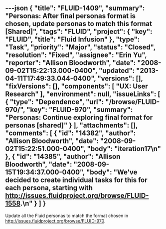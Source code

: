 ---json
{
  "title": "FLUID-1409",
  "summary": "Personas: After final personas format is chosen, update personas to match this format [Shared]",
  "tags": "FLUID",
  "project": {
    "key": "FLUID",
    "title": "Fluid Infusion"
  },
  "type": "Task",
  "priority": "Major",
  "status": "Closed",
  "resolution": "Fixed",
  "assignee": "Erin Yu",
  "reporter": "Allison Bloodworth",
  "date": "2008-09-02T15:22:13.000-0400",
  "updated": "2013-04-11T17:49:33.044-0400",
  "versions": [],
  "fixVersions": [],
  "components": [
    "UX: User Research"
  ],
  "environment": null,
  "issueLinks": [
    {
      "type": "Dependence",
      "url": "/browse/FLUID-970/",
      "key": "FLUID-970",
      "summary": "Personas: Continue exploring final format for personas [shared]"
    }
  ],
  "attachments": [],
  "comments": [
    {
      "id": "14382",
      "author": "Allison Bloodworth",
      "date": "2008-09-02T15:22:51.000-0400",
      "body": "iteration17\n"
    },
    {
      "id": "14385",
      "author": "Allison Bloodworth",
      "date": "2008-09-15T19:34:37.000-0400",
      "body": "We've decided to create individual tasks for this for each persona, starting with <http://issues.fluidproject.org/browse/FLUID-1558>.\n"
    }
  ]
}
---
Update all the Fluid personas to match the format chosen in <http://issues.fluidproject.org/browse/FLUID-970>.

        